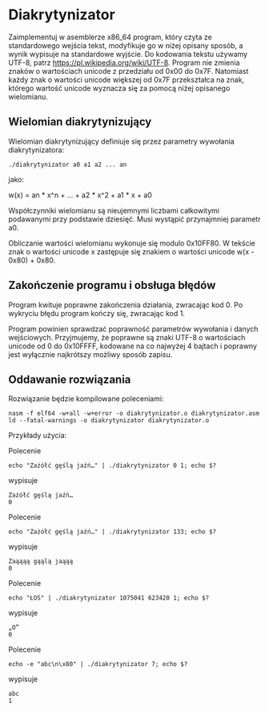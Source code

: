 # Diakrytynizator

Zaimplementuj w asemblerze x86_64 program, który czyta ze standardowego wejścia tekst, modyfikuje go w niżej opisany sposób, a wynik wypisuje na standardowe wyjście. Do kodowania tekstu używamy UTF-8, patrz https://pl.wikipedia.org/wiki/UTF-8. Program nie zmienia znaków o wartościach unicode z przedziału od 0x00 do 0x7F. Natomiast każdy znak o wartości unicode większej od 0x7F przekształca na znak, którego wartość unicode wyznacza się za pomocą niżej opisanego wielomianu.
## Wielomian diakrytynizujący

Wielomian diakrytynizujący definiuje się przez parametry wywołania diakrytynizatora:
```
./diakrytynizator a0 a1 a2 ... an
```
jako:

w(x) = an * x^n + ... + a2 * x^2 + a1 * x + a0

Współczynniki wielomianu są nieujemnymi liczbami całkowitymi podawanymi przy podstawie dziesięć. Musi wystąpić przynajmniej parametr a0.

Obliczanie wartości wielomianu wykonuje się modulo 0x10FF80. W tekście znak o wartości unicode x zastępuje się znakiem o wartości unicode w(x - 0x80) + 0x80.
## Zakończenie programu i obsługa błędów

Program kwituje poprawne zakończenia działania, zwracając kod 0. Po wykryciu błędu program kończy się, zwracając kod 1.

Program powinien sprawdzać poprawność parametrów wywołania i danych wejściowych. Przyjmujemy, że poprawne są znaki UTF-8 o wartościach unicode od 0 do 0x10FFFF, kodowane na co najwyżej 4 bajtach i poprawny jest wyłącznie najkrótszy możliwy sposób zapisu.

## Oddawanie rozwiązania
Rozwiązanie będzie kompilowane poleceniami:
```
nasm -f elf64 -w+all -w+error -o diakrytynizator.o diakrytynizator.asm
ld --fatal-warnings -o diakrytynizator diakrytynizator.o
```

Przykłady użycia:

Polecenie
```
echo "Zażółć gęślą jaźń…" | ./diakrytynizator 0 1; echo $?
```
wypisuje
```
Zażółć gęślą jaźń…
0
```
Polecenie
```
echo "Zażółć gęślą jaźń…" | ./diakrytynizator 133; echo $?
```
wypisuje
```
Zaąąąą gąąlą jaąąą
0
```
Polecenie
```
echo "ŁOŚ" | ./diakrytynizator 1075041 623420 1; echo $?
```
wypisuje
```
„O”
0
```
Polecenie
```
echo -e "abc\n\x80" | ./diakrytynizator 7; echo $?
```
wypisuje
```
abc
1
```
